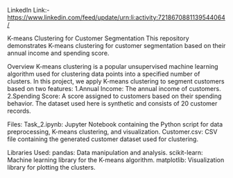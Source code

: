 LinkedIn Link:- https://www.linkedin.com/feed/update/urn:li:activity:7218670881139544064/

K-means Clustering for Customer Segmentation This repository demonstrates K-means clustering for customer segmentation based on their annual income and spending score.

Overview K-means clustering is a popular unsupervised machine learning algorithm used for clustering data points into a specified number of clusters. In this project, we apply K-means clustering to segment customers based on two features: 1.Annual Income: The annual income of customers. 2.Spending Score: A score assigned to customers based on their spending behavior. The dataset used here is synthetic and consists of 20 customer records.

Files: Task_2.ipynb: Jupyter Notebook containing the Python script for data preprocessing, K-means clustering, and visualization. Customer.csv: CSV file containing the generated customer dataset used for clustering.

Libraries Used: pandas: Data manipulation and analysis. scikit-learn: Machine learning library for the K-means algorithm. matplotlib: Visualization library for plotting the clusters.
